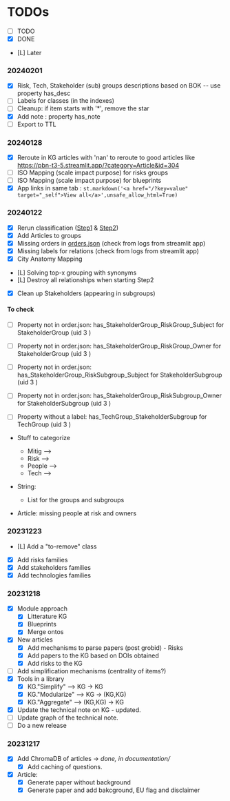 # TODOs

* [ ] TODO
* [x] DONE
* [L] Later

### 20240201

* [x] Risk, Tech, Stakeholder (sub) groups descriptions based on BOK -- use property has_desc
* [ ] Labels for classes (in the indexes)
* [ ] Cleanup: if item starts with '*', remove the star
* [x] Add note : property has_note
* [ ] Export to TTL

### 20240128

* [x] Reroute in KG articles with 'nan' to reroute to good articles like https://pbn-t3-5.streamlit.app/?category=Article&id=304
* [ ] ISO Mapping (scale impact purpose) for risks groups
* [ ] ISO Mapping (scale impact purpose) for blueprints
* [x] App links in same tab : `st.markdown('<a href="/?key=value" target="_self">View all</a>',unsafe_allow_html=True)`

### 20240122

* [x] Rerun classification ([Step1](rdf/work/work_on_0.3/04.Add_Classification_Step1.ipynb) & [Step2](rdf/work/work_on_0.3/04.Add_Classification_Step2.ipynb))
* [x] Add Articles to groups
* [x] Missing orders in [orders.json](rdf/support/order.json) (check from logs from streamlit app)
* [x] Missing labels for relations (check from logs from streamlit app)
* [x] City Anatomy Mapping
* [L] Solving top-x grouping with synonyms
* [L] Destroy all relationships when starting Step2
* [x] Clean up Stakeholders (appearing in subgroups)

#### To check

- [ ] Property not in order.json: has_StakeholderGroup_RiskGroup_Subject for StakeholderGroup (uid 3 )
- [ ] Property not in order.json: has_StakeholderGroup_RiskGroup_Owner for StakeholderGroup (uid 3 )
- [ ] Property not in order.json: has_StakeholderGroup_RiskSubgroup_Subject for StakeholderSubgroup (uid 3 )
- [ ] Property not in order.json: has_StakeholderGroup_RiskSubgroup_Owner for StakeholderSubgroup (uid 3 )

- [ ] Property without a label: has_TechGroup_StakeholderSubgroup for TechGroup (uid 3 )

- Stuff to categorize
  - Mitig -->
  - Risk -->
  - People -->
  - Tech --> 
- String:
  - List for the groups and subgroups

- Article: missing people at risk and owners

### 20231223

* [L] Add a "to-remove" class
* [x] Add risks families
* [x] Add stakeholders families
* [x] Add technologies families

### 20231218

* [x] Module approach
  * [x] Litterature KG
  * [x] Blueprints
  * [x] Merge ontos
* [x] New articles
  * [x] Add mechanisms to parse papers (post grobid) - Risks
  * [x] Add papers to the KG based on DOIs obtained
  * [x] Add risks to the KG
* [ ] Add simplification mechanisms (centrality of items?)
* [x] Tools in a library
  * [x] KG."Simplify" --> KG -> KG
  * [x] KG."Modularize" --> KG -> (KG,KG)
  * [x] KG."Aggregate"  --> (KG,KG) -> KG
* [x] Update the technical note on KG - updated.
* [ ] Update graph of the technical note.
* [ ] Do a new release

### 20231217

* [x] Add ChromaDB of articles -> _done, in documentation/_
  * [x] Add caching of questions.
* [x] Article: 
  * [x] Generate paper without background
  * [x] Generate paper and add bakcground, EU flag and disclaimer
